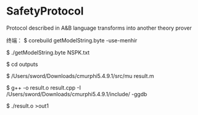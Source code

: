 # SafetyProtocol
Protocol described in A&amp;B language transforms into another theory prover

终端：
$ corebuild getModelString.byte -use-menhir 

$ ./getModelString.byte NSPK.txt

$ cd outputs

$ /Users/sword/Downloads/cmurphi5.4.9.1/src/mu result.m

$ g++ -o result.o result.cpp -I /Users/sword/Downloads/cmurphi5.4.9.1/include/ -ggdb

$ ./result.o >out1
